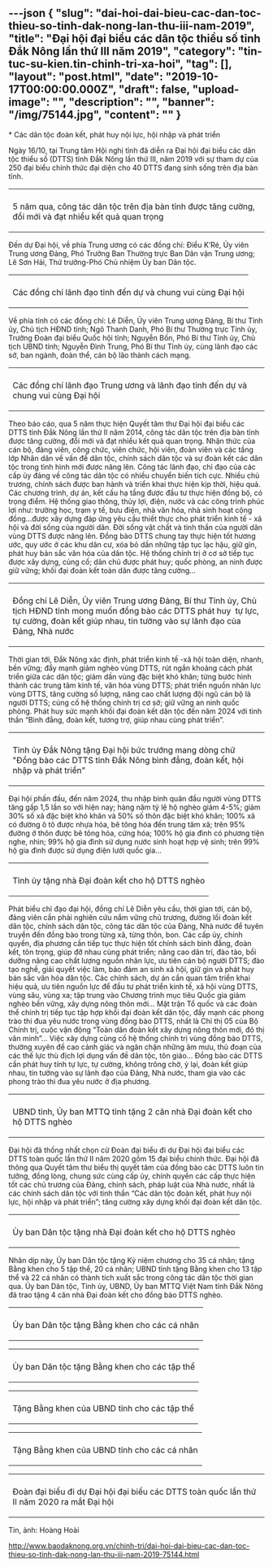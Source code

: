 ---json
{
    "slug": "dai-hoi-dai-bieu-cac-dan-toc-thieu-so-tinh-dak-nong-lan-thu-iii-nam-2019",
    "title": "Đại hội đại biểu các dân tộc thiểu số tỉnh Đắk Nông lần thứ III năm 2019",
    "category": "tin-tuc-su-kien.tin-chinh-tri-xa-hoi",
    "tag": [],
    "layout": "post.html",
    "date": "2019-10-17T00:00:00.000Z",
    "draft": false,
    "upload-image": "",
    "description": "",
    "banner": "/img/75144.jpg",
    "__content__": ""
}
---
<p>* C&aacute;c d&acirc;n tộc đo&agrave;n kết, ph&aacute;t huy nội lực, hội nhập v&agrave; ph&aacute;t triển</p>

<p>Ng&agrave;y 16/10, tại Trung t&acirc;m Hội nghị tỉnh đ&atilde; diễn ra Đại hội đại biểu c&aacute;c d&acirc;n tộc thiểu số (DTTS) tỉnh Đắk N&ocirc;ng lần thứ III, năm 2019 với sự tham dự của 250 đại biểu ch&iacute;nh thức đại diện cho 40 DTTS đang sinh sống tr&ecirc;n địa b&agrave;n tỉnh.</p>

<table align="center">
	<tbody>
		<tr>
			<td><img alt="" src="http://www.baodaknong.org.vn/database/image/2019/10/16/3157-TT-11.jpg" /></td>
		</tr>
		<tr>
			<td>
			<p>5 năm qua, c&ocirc;ng t&aacute;c d&acirc;n tộc tr&ecirc;n địa b&agrave;n tỉnh được tăng cường, đổi mới v&agrave; đạt nhiều kết quả quan trọng</p>
			</td>
		</tr>
	</tbody>
</table>

<p>Đến dự&nbsp;Đại hội, về ph&iacute;a Trung ương c&oacute; c&aacute;c đồng ch&iacute;: Điểu K&rsquo;R&eacute;, Ủy vi&ecirc;n Trung ương Đảng, Ph&oacute; Trưởng Ban Thường trực Ban D&acirc;n vận Trung ương; L&ecirc; Sơn Hải, Thứ trưởng-Ph&oacute; Chủ nhiệm Ủy ban D&acirc;n tộc.</p>

<table align="center">
	<tbody>
		<tr>
			<td><img alt="" src="http://www.baodaknong.org.vn/database/image/2019/10/16/3157-TT-12.jpg" /></td>
		</tr>
		<tr>
			<td>
			<p>C&aacute;c đồng ch&iacute;&nbsp;l&atilde;nh đạo tỉnh đến dự v&agrave; chung vui c&ugrave;ng Đại hội</p>
			</td>
		</tr>
	</tbody>
</table>

<p>Về ph&iacute;a tỉnh c&oacute; c&aacute;c đồng ch&iacute;: L&ecirc; Diễn, Ủy vi&ecirc;n Trung ương Đảng, B&iacute; thư Tỉnh ủy, Chủ tịch HĐND tỉnh; Ng&ocirc; Thanh Danh, Ph&oacute; B&iacute; thư Thường trực Tỉnh ủy, Trưởng Đo&agrave;n đại biểu Quốc hội tỉnh; Nguyễn Bốn, Ph&oacute; B&iacute; thư Tỉnh ủy, Chủ tịch UBND tỉnh; Nguyễn Đ&igrave;nh Trung, Ph&oacute; B&iacute; thư Tỉnh ủy, c&ugrave;ng l&atilde;nh đạo c&aacute;c sở, ban ng&agrave;nh, đo&agrave;n thể, c&aacute;n bộ l&atilde;o th&agrave;nh c&aacute;ch mạng.</p>

<table align="center">
	<tbody>
		<tr>
			<td><img alt="" src="http://www.baodaknong.org.vn/database/image/2019/10/16/3157-TT-13.jpg" /></td>
		</tr>
		<tr>
			<td>
			<p>C&aacute;c đồng ch&iacute; l&atilde;nh đạo Trung ương v&agrave; l&atilde;nh đạo&nbsp;tỉnh đến dự v&agrave; chung vui c&ugrave;ng Đại hội</p>
			</td>
		</tr>
	</tbody>
</table>

<p>Theo b&aacute;o c&aacute;o, qua 5 năm thực hiện Quyết t&acirc;m thư Đại hội đại biểu c&aacute;c DTTS tỉnh Đắk N&ocirc;ng lần thứ II năm 2014, c&ocirc;ng t&aacute;c d&acirc;n tộc tr&ecirc;n địa b&agrave;n tỉnh được tăng cường, đổi mới v&agrave; đạt nhiều kết quả quan trọng. Nhận thức của c&aacute;n bộ, đảng vi&ecirc;n, c&ocirc;ng chức, vi&ecirc;n chức, hội vi&ecirc;n, đo&agrave;n vi&ecirc;n v&agrave; c&aacute;c tầng lớp Nh&acirc;n d&acirc;n về vấn đề d&acirc;n tộc, ch&iacute;nh s&aacute;ch d&acirc;n tộc v&agrave; sự đo&agrave;n kết c&aacute;c d&acirc;n tộc trong t&igrave;nh h&igrave;nh mới được n&acirc;ng l&ecirc;n. C&ocirc;ng t&aacute;c l&atilde;nh đạo, chỉ đạo của c&aacute;c cấp ủy đảng về c&ocirc;ng t&aacute;c d&acirc;n tộc c&oacute; nhiều chuyển biến t&iacute;ch cực. Nhiều chủ trương, ch&iacute;nh s&aacute;ch được ban h&agrave;nh v&agrave; triển khai thực hiện kịp thời, hiệu quả. C&aacute;c chương tr&igrave;nh, dự &aacute;n, kết cấu hạ tầng được đầu tư thực hiện đồng bộ, c&oacute; trọng điểm. Hệ thống giao th&ocirc;ng, thủy lợi, điện, nước v&agrave; c&aacute;c c&ocirc;ng tr&igrave;nh ph&uacute;c lợi như: trường học, trạm y tế, bưu điện, nh&agrave; văn h&oacute;a, nh&agrave; sinh hoạt cộng đồng...được x&acirc;y dựng&nbsp;đ&aacute;p ứng y&ecirc;u cầu thiết thực cho ph&aacute;t triển kinh tế - x&atilde; hội v&agrave; đời sống của người d&acirc;n. Đời sống vật chất v&agrave; tinh thần của người d&acirc;n v&ugrave;ng DTTS&nbsp;được n&acirc;ng l&ecirc;n. Đồng b&agrave;o DTTS chung tay thực hiện tốt hương ước, quy ước ở c&aacute;c khu d&acirc;n cư, x&oacute;a bỏ dần những tập tục lạc hậu, giữ g&igrave;n, ph&aacute;t huy bản sắc văn h&oacute;a của d&acirc;n tộc. Hệ thống ch&iacute;nh trị ở cơ sở tiếp tục được x&acirc;y dựng, củng cố; d&acirc;n chủ được ph&aacute;t huy; quốc ph&ograve;ng, an ninh được giữ vững; khối đại đo&agrave;n kết to&agrave;n d&acirc;n được tăng cường...</p>

<table align="center">
	<tbody>
		<tr>
			<td><img alt="" src="http://www.baodaknong.org.vn/database/image/2019/10/16/3157-TT-14.jpg" /></td>
		</tr>
		<tr>
			<td>
			<p>Đồng ch&iacute; L&ecirc; Diễn,&nbsp;Ủy vi&ecirc;n Trung ương Đảng, B&iacute; thư Tỉnh ủy, Chủ tịch HĐND tỉnh mong muốn&nbsp;đồng b&agrave;o c&aacute;c DTTS&nbsp;ph&aacute;t huy &nbsp;tự lực, tự cường,&nbsp;đo&agrave;n kết gi&uacute;p nhau, tin tưởng v&agrave;o sự l&atilde;nh đạo của Đảng, Nh&agrave; nước</p>
			</td>
		</tr>
	</tbody>
</table>

<p>Thời gian tới, Đắk N&ocirc;ng x&aacute;c định, ph&aacute;t triển kinh tế -x&atilde; hội to&agrave;n diện, nhanh, bền vững; đẩy mạnh giảm ngh&egrave;o v&ugrave;ng DTTS, r&uacute;t ngắn khoảng c&aacute;ch ph&aacute;t triển giữa c&aacute;c d&acirc;n tộc; giảm dần v&ugrave;ng đặc biệt kh&oacute; khăn; từng bước h&igrave;nh th&agrave;nh c&aacute;c trung t&acirc;m kinh tế, văn h&oacute;a v&ugrave;ng DTTS; ph&aacute;t triển nguồn nh&acirc;n lực v&ugrave;ng DTTS, tăng cường số lượng, n&acirc;ng cao chất lượng đội ngũ c&aacute;n bộ l&agrave; người DTTS; củng cố hệ thống ch&iacute;nh trị cơ sở; giữ vững an ninh quốc ph&ograve;ng. Ph&aacute;t huy sức mạnh&nbsp;khối đại đo&agrave;n kết d&acirc;n tộc&nbsp;đến năm 2024 với tinh thần &ldquo;B&igrave;nh đẳng, đo&agrave;n kết, tương trợ, gi&uacute;p nhau c&ugrave;ng ph&aacute;t triển&rdquo;.</p>

<table align="center">
	<tbody>
		<tr>
			<td><img alt="" src="http://www.baodaknong.org.vn/database/image/2019/10/16/3157-TT-16.jpg" /></td>
		</tr>
		<tr>
			<td>
			<p>Tỉnh ủy Đắk N&ocirc;ng tặng Đại hội bức trướng mang d&ograve;ng chữ &quot;Đồng b&agrave;o c&aacute;c DTTS tỉnh Đắk N&ocirc;ng b&igrave;nh đẳng, đo&agrave;n kết, hội nhập v&agrave; ph&aacute;t triển&quot;</p>
			</td>
		</tr>
	</tbody>
</table>

<p>Đại hội phấn đấu, đến năm 2024, thu nhập b&igrave;nh qu&acirc;n đầu người v&ugrave;ng DTTS tăng gấp 1,5 lần so với hiện nay; h&agrave;ng năm&nbsp;tỷ lệ hộ ngh&egrave;o giảm&nbsp;4-5%; giảm 30% số x&atilde; đặc biệt kh&oacute; khăn v&agrave; 50% số th&ocirc;n đặc biệt kh&oacute; khăn; 100% x&atilde; c&oacute; đường &ocirc; t&ocirc; được nhựa h&oacute;a, b&ecirc; t&ocirc;ng h&oacute;a đến trung t&acirc;m x&atilde;; tr&ecirc;n 95% đường ở th&ocirc;n được b&ecirc; t&ocirc;ng h&oacute;a, cứng h&oacute;a; 100% hộ gia đ&igrave;nh c&oacute; phương tiện nghe, nh&igrave;n; 99% hộ gia đ&igrave;nh sử dụng nước sinh hoạt hợp vệ sinh; tr&ecirc;n 99% hộ gia đ&igrave;nh được sử dụng điện lưới quốc gia...</p>

<table align="center">
	<tbody>
		<tr>
			<td><img alt="" src="http://www.baodaknong.org.vn/database/image/2019/10/16/3157-TT-17.jpg" /></td>
		</tr>
		<tr>
			<td>
			<p>Tỉnh ủy tặng&nbsp;nh&agrave; Đại đo&agrave;n kết cho hộ DTTS ngh&egrave;o</p>
			</td>
		</tr>
	</tbody>
</table>

<p>Ph&aacute;t biểu chỉ đạo đại hội, đồng ch&iacute; L&ecirc; Diễn y&ecirc;u cầu, thời gian tới, c&aacute;n bộ, đảng vi&ecirc;n cần phải nghi&ecirc;n cứu nắm vững chủ trương, đường lối đo&agrave;n kết d&acirc;n tộc, ch&iacute;nh s&aacute;ch d&acirc;n tộc, c&ocirc;ng t&aacute;c d&acirc;n tộc của Đảng, Nh&agrave; nước để tuy&ecirc;n truyền đến đồng b&agrave;o trong từng x&atilde;, từng th&ocirc;n, bon. C&aacute;c cấp ủy, ch&iacute;nh quyền, địa phương cần tiếp tục thực hiện tốt ch&iacute;nh s&aacute;ch b&igrave;nh đẳng, đo&agrave;n kết, t&ocirc;n trọng, gi&uacute;p đỡ nhau c&ugrave;ng ph&aacute;t triển; n&acirc;ng cao d&acirc;n tr&iacute;, đ&agrave;o t&agrave;o, bồi dưỡng n&acirc;ng cao chất lượng nguồn nh&acirc;n lực, ưu ti&ecirc;n c&aacute;n bộ người DTTS; đ&agrave;o tạo nghề, giải quyết việc l&agrave;m, bảo đảm an sinh x&atilde; hội, giữ g&igrave;n v&agrave; ph&aacute;t huy bản sắc văn h&oacute;a d&acirc;n tộc. C&aacute;c ch&iacute;nh s&aacute;ch, dự &aacute;n cần quan t&acirc;m triển khai hiệu quả, ưu ti&ecirc;n nguồn lực để đầu tư ph&aacute;t triển kinh tế, x&atilde; hội v&ugrave;ng DTTS, v&ugrave;ng s&acirc;u, v&ugrave;ng xa; tập trung v&agrave;o Chương tr&igrave;nh mục ti&ecirc;u Quốc gia giảm ngh&egrave;o bền vững, x&acirc;y dựng n&ocirc;ng th&ocirc;n mới... Mặt trận Tổ quốc v&agrave; c&aacute;c đo&agrave;n thể ch&iacute;nh trị tiếp tục tập hợp khối đại đo&agrave;n kết&nbsp;d&acirc;n tộc, đẩy mạnh c&aacute;c phong tr&agrave;o thi đua y&ecirc;u nước trong v&ugrave;ng đồng b&agrave;o DTTS, nhất l&agrave; Chỉ thị 05 của Bộ Ch&iacute;nh trị, cuộc vận động &ldquo;To&agrave;n d&acirc;n đo&agrave;n kết x&acirc;y dựng n&ocirc;ng th&ocirc;n mới, đ&ocirc; thị văn minh&rdquo;... Việc x&acirc;y dựng củng cố hệ thống ch&iacute;nh trị v&ugrave;ng đồng b&agrave;o DTTS, thường xuy&ecirc;n đề cao cảnh gi&aacute;c v&agrave; ngăn chặn những &acirc;m mưu, thủ đoạn của c&aacute;c thế lực th&ugrave; địch lợi dụng vấn đề d&acirc;n tộc, t&ocirc;n gi&aacute;o... Đồng b&agrave;o c&aacute;c DTTS cần ph&aacute;t huy t&iacute;nh tự lực, tự cường, kh&ocirc;ng tr&ocirc;ng chờ, ỷ lại, đo&agrave;n kết gi&uacute;p nhau, tin tưởng v&agrave;o sự l&atilde;nh đạo của Đảng, Nh&agrave; nước, tham gia v&agrave;o c&aacute;c phong tr&agrave;o thi đua y&ecirc;u nước ở địa phương.</p>

<table align="center">
	<tbody>
		<tr>
			<td><img alt="" src="http://www.baodaknong.org.vn/database/image/2019/10/16/3157-TT-18.jpg" /></td>
		</tr>
		<tr>
			<td>
			<p>UBND tỉnh, Ủy ban MTTQ tỉnh tặng&nbsp;2 căn nh&agrave; Đại đo&agrave;n kết cho hộ DTTS ngh&egrave;o</p>
			</td>
		</tr>
	</tbody>
</table>

<p>Đại hội đ&atilde; thống nhất chọn cử&nbsp;Đo&agrave;n đại biểu đi dự Đại hội đại biểu c&aacute;c DTTS to&agrave;n quốc lần thứ II năm 2020 gồm 15 đại biểu ch&iacute;nh thức. Đại hội đ&atilde; th&ocirc;ng qua Quyết t&acirc;m thư biểu thị quyết t&acirc;m của đồng b&agrave;o c&aacute;c DTTS lu&ocirc;n tin tưởng, đồng l&ograve;ng, chung sức c&ugrave;ng cấp ủy, ch&iacute;nh quyền c&aacute;c cấp thực hiện tốt c&aacute;c chủ trương của Đảng, ch&iacute;nh s&aacute;ch, ph&aacute;p luật của Nh&agrave; nước, nhất l&agrave; c&aacute;c ch&iacute;nh s&aacute;ch d&acirc;n tộc với tinh thần &ldquo;C&aacute;c d&acirc;n tộc đo&agrave;n kết, ph&aacute;t huy nội lực, hội nhập v&agrave; ph&aacute;t triển&rdquo;; tăng cường x&acirc;y dựng khối đại đo&agrave;n kết d&acirc;n tộc.</p>

<table align="center">
	<tbody>
		<tr>
			<td><img alt="" src="http://www.baodaknong.org.vn/database/image/2019/10/16/3157-TT-19.jpg" /></td>
		</tr>
		<tr>
			<td>
			<p>Ủy ban D&acirc;n tộc&nbsp;tặng nh&agrave; Đại đo&agrave;n kết cho hộ DTTS ngh&egrave;o</p>
			</td>
		</tr>
	</tbody>
</table>

<p>Nh&acirc;n dịp n&agrave;y, Ủy ban D&acirc;n tộc tặng Kỷ niệm chương cho 35 c&aacute; nh&acirc;n; tặng Bằng khen cho 5 tập thể, 20 c&aacute; nh&acirc;n; UBND tỉnh tặng Bằng khen cho 13 tập thể v&agrave; 22 c&aacute; nh&acirc;n c&oacute; th&agrave;nh t&iacute;ch xuất sắc trong c&ocirc;ng t&aacute;c d&acirc;n tộc thời gian qua. Ủy ban D&acirc;n tộc, Tỉnh ủy, UBND, Ủy ban MTTQ Việt Nam tỉnh Đắk N&ocirc;ng đ&atilde; trao tặng 4 căn nh&agrave; Đại đo&agrave;n kết cho đồng b&agrave;o DTTS ngh&egrave;o.</p>

<table align="center">
	<tbody>
		<tr>
			<td><img alt="" src="http://www.baodaknong.org.vn/database/image/2019/10/16/3157-TT-21.jpg" /></td>
		</tr>
		<tr>
			<td>
			<p>Ủy ban D&acirc;n tộc tặng Bằng khen cho c&aacute;c c&aacute; nh&acirc;n</p>
			</td>
		</tr>
	</tbody>
</table>

<table align="center">
	<tbody>
		<tr>
			<td><img alt="" src="http://www.baodaknong.org.vn/database/image/2019/10/16/3157-TT-22.jpg" /></td>
		</tr>
		<tr>
			<td>
			<p>Ủy ban D&acirc;n tộc tặng Bằng khen cho c&aacute;c tập thể</p>
			</td>
		</tr>
	</tbody>
</table>

<table align="center">
	<tbody>
		<tr>
			<td><img alt="" src="http://www.baodaknong.org.vn/database/image/2019/10/16/3157-TT-23.jpg" /></td>
		</tr>
		<tr>
			<td>
			<p>Tặng Bằng khen của UBND tỉnh cho c&aacute;c tập thể</p>
			</td>
		</tr>
	</tbody>
</table>

<table align="center">
	<tbody>
		<tr>
			<td><img alt="" src="http://www.baodaknong.org.vn/database/image/2019/10/16/3157-TT-24.jpg" /></td>
		</tr>
		<tr>
			<td>
			<p>Tặng Bằng khen của UBND tỉnh cho c&aacute;c c&aacute; nh&acirc;n</p>
			</td>
		</tr>
	</tbody>
</table>

<table align="center">
	<tbody>
		<tr>
			<td><img alt="" src="http://www.baodaknong.org.vn/database/image/2019/10/16/3157-TT-25.jpg" /></td>
		</tr>
		<tr>
			<td>
			<p>Đo&agrave;n đại biểu đi dự Đại hội&nbsp;đại biểu c&aacute;c DTTS to&agrave;n quốc lần thứ II năm 2020 ra mắt Đại hội</p>
			</td>
		</tr>
	</tbody>
</table>

<p>Tin, ảnh: Ho&agrave;ng Ho&agrave;i</p>

<p><a href="http://www.baodaknong.org.vn/chinh-tri/dai-hoi-dai-bieu-cac-dan-toc-thieu-so-tinh-dak-nong-lan-thu-iii-nam-2019-75144.html">http://www.baodaknong.org.vn/chinh-tri/dai-hoi-dai-bieu-cac-dan-toc-thieu-so-tinh-dak-nong-lan-thu-iii-nam-2019-75144.html</a></p>
